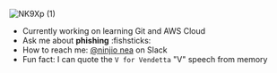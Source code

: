 ![NK9Xp (1)](https://github.com/user-attachments/assets/f686a326-dc31-446f-b16a-947d732f94dd)

- Currently working on learning Git and AWS Cloud
- Ask me about **phishing** :fishsticks:
- How to reach me: [@ninjio nea](https://getjobber.slack.com/team/U07EPMSKDCL) on Slack
- Fun fact: I can quote the `V for Vendetta` "V" speech from memory
